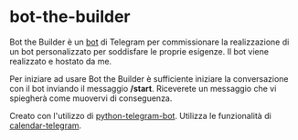 # bot-the-builder
Bot the Builder è un [bot](@The_Builder_Bot) di Telegram per commissionare la realizzazione di un bot personalizzato per soddisfare le proprie esigenze. Il bot viene realizzato e hostato da me.

Per iniziare ad usare Bot the Builder è sufficiente iniziare la conversazione con il bot inviando il messaggio **/start**. Riceverete un messaggio che vi spiegherà come muovervi di conseguenza.

Creato con l'utilizzo di [python-telegram-bot](https://github.com/python-telegram-bot/python-telegram-bot). Utilizza le funzionalità di [calendar-telegram](https://github.com/unmonoqueteclea/calendar-telegram).
